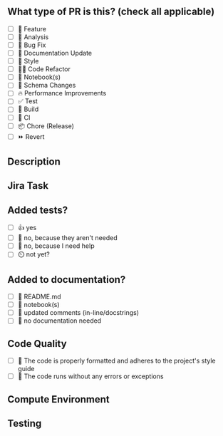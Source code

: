 <!--
     For Work In Progress Pull Requests, please use the Draft PR feature,
     see https://github.blog/2019-02-14-introducing-draft-pull-requests/ for further details.

     Before submitting a Pull Request, please ensure you've done the following:
     - 📖 Read the ArkeaBio Code Review Policy: https://docs.google.com/document/d/1yX6rkFrQQhdozEB8OBE9jWsQZgDMw3KS0DLd7MWPEAo/edit#heading=h.tgvpr2mcrxkb
     - 👷‍♀️ Create small PRs. Seriously!
     - ✅ Provide tests for your changes.
     - 📝 Use descriptive commit messages.
     - 📗 Update any related documentation and include any relevant screenshots.
-->

## What type of PR is this? (check all applicable)

- [ ] 🍕 Feature
- [ ] 📗 Analysis
- [ ] 🐛 Bug Fix
- [ ] 📝 Documentation Update
- [ ] 🎨 Style
- [ ] 🧑‍💻 Code Refactor
- [ ] 📕 Notebook(s)
- [ ] 📐 Schema Changes
- [ ] 🔥 Performance Improvements
- [ ] ✅ Test
- [ ] 🤖 Build
- [ ] 🔁 CI
- [ ] 📦 Chore (Release)
- [ ] ⏩ Revert

## Description
<!-- 
This PR [adds/removes/fixes/replaces] the [feature/bug/etc]. 
-->

## Jira Task
<!-- 
Link to Jira task.
-->

## Added tests?

- [ ] 👍 yes
- [ ] 🙅 no, because they aren't needed
- [ ] 🙋 no, because I need help
- [ ] ⏲️ not yet?

## Added to documentation?

- [ ] 📜 README.md
- [ ] 📕 notebook(s)
- [ ] 💬 updated comments (in-line/docstrings)
- [ ] 🙅 no documentation needed

## Code Quality
- [ ] 🎯 The code is properly formatted and adheres to the project's style guide
- [ ] 🏃 The code runs without any errors or exceptions

## Compute Environment
<!--
Where does this code need to run? Locally? EC2 instance? AWS Batch? Somewhere else?
-->

## Testing
<!-- 
Specify how to test the code and where test files are located. Required for tools/pipelines. 
-->
